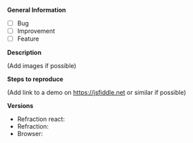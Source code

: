 **General Information**

- [ ] Bug
- [ ] Improvement
- [ ] Feature

**Description**

(Add images if possible)

**Steps to reproduce**

(Add link to a demo on https://jsfiddle.net or similar if possible)

**Versions**

- Refraction react:
- Refraction:
- Browser:
